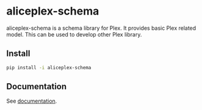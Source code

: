 # aliceplex-schema

aliceplex-schema is a schema library for Plex. It provides basic Plex related model.
This can be used to develop other Plex library.

## Install

```bash
pip install -i aliceplex-schema
```

## Documentation

See [documentation](https://github.com/aliceplex/schema).